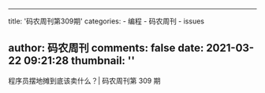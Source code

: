 
---
title: '码农周刊第309期'
categories: 
    - 编程
    - 码农周刊
    - issues

author: 码农周刊
comments: false
date: 2021-03-22 09:21:28
thumbnail: ''
---

<div>   
程序员摆地摊到底该卖什么？| 码农周刊第 309 期  
</div>
            